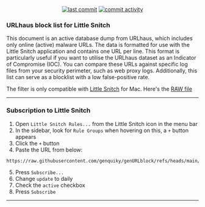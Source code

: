<p align="center">
    <a href="https://github.com/genquiky/genURLblock/commits/main"><img src="https://img.shields.io/github/last-commit/genquiky/genURLblock" alt="last commit"></a>
    <a href="https://github.com/genquiky/genURLblock/commits/main"><img src="https://img.shields.io/github/commit-activity/m/genquiky/genURLblock" alt="commit activity"></a>
</p>

### URLhaus block list for Little Snitch

This document is an active database dump from URLhaus, which includes only online (active) malware URLs. The data is formatted for use with the Little Snitch application and contains one URL per line. This format is particularly useful if you want to utilise the URLhaus dataset as an Indicator of Compromise (IOC). You can compare these URLs against specific log files from your security perimeter, such as web proxy logs. Additionally, this list can serve as a blocklist with a low false-positive rate.

The filter is only compatible with [Little Snitch](https://www.obdev.at/products/littlesnitch/index.html) for Mac.
Here's the [RAW file](https://raw.githubusercontent.com/genquiky/genURLblock/refs/heads/main/new_format.json)

----

### Subscription to Little Snitch

1. Open `Little Snitch Rules...` from the Little Snitch icon in the menu bar
2. In the sidebar, look for `Rule Groups` when hovering on this, a `+` button appears
3. Click the `+` button
4. Paste the URL from below:
```
https://raw.githubusercontent.com/genquiky/genURLblock/refs/heads/main/new_format.json
```
5. Press `Subscribe...`
6. Change `update` to daily
7. Check the `active` checkbox
8. Press `Subscribe`
---

